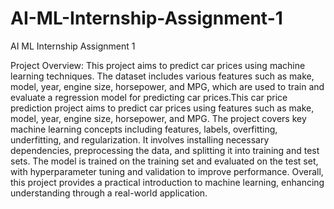 # AI-ML-Internship-Assignment-1
AI ML Internship Assignment 1


Project Overview:
          This project aims to predict car prices using machine learning techniques. The dataset includes various features such as make, model, year, engine size, horsepower, and MPG, which are used to train and evaluate a regression model for predicting car prices.This car price prediction project aims to predict car prices using features such as make, model, year, engine size, horsepower, and MPG. The project covers key machine learning concepts including features, labels, overfitting, underfitting, and regularization. It involves installing necessary dependencies, preprocessing the data, and splitting it into training and test sets. The model is trained on the training set and evaluated on the test set, with hyperparameter tuning and validation to improve performance. Overall, this project provides a practical introduction to machine learning, enhancing understanding through a real-world application.
